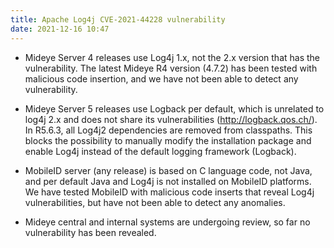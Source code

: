 ```yaml
---
title: Apache Log4j CVE-2021-44228 vulnerability
date: 2021-12-16 10:47
---
```


- Mideye Server 4 releases use Log4j 1.x, not the 2.x version that has the vulnerability. The latest Mideye R4 version (4.7.2) has been tested with malicious code insertion, and we have not been able to detect any vulnerability.

- Mideye Server 5 releases use Logback per default, which is unrelated to log4j 2.x and does not share its vulnerabilities (http://logback.qos.ch/). In R5.6.3, all Log4j2 dependencies are removed from classpaths. This blocks the possibility to manually modify the installation package and enable Log4j instead of the default logging framework (Logback).

- MobileID server (any release) is based on C language code, not Java, and per default Java and Log4j is not installed on MobileID platforms. We have tested MobileID with malicious code inserts that reveal Log4j vulnerabilities, but have not been able to detect any anomalies.

- Mideye central and internal systems are undergoing review, so far no vulnerability has been revealed.

